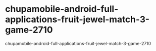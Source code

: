 # chupamobile-android-full-applications-fruit-jewel-match-3-game-2710
 chupamobile-android-full-applications-fruit-jewel-match-3-game-2710
